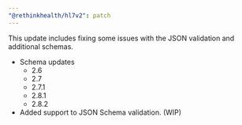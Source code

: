 ```yaml
---
"@rethinkhealth/hl7v2": patch
---
```


This update includes fixing some issues with the JSON validation and additional schemas.
- Schema updates
  - 2.6
  - 2.7
  - 2.7.1
  - 2.8.1
  - 2.8.2
- Added support to JSON Schema validation. (WIP)
